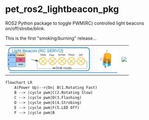 # pet_ros2_lightbeacon_pkg
ROS2 Python package to toggle PWM(RC) controlled light beacons on/off/strobe/blink.

This is the first "smoking/burning" release...

<table>
   <tr>
      <td>
        <img src="doc/LightBeacon.png" width="350px">
      </td>
      <td>
        <img src="https://user-images.githubusercontent.com/49879749/156254687-591ab6c0-a413-49ae-9e35-8ce395d5ccf8.mp4" width="400px">
      </td>
   </tr>
</table>

```mermaid
flowchart LR
    A(Power Up)-->|On| B(1.Rotating Fast)
    B --> |cycle pwm|C(2.Rotating Slow)
    C --> |cycle pwm|D(3.Flashing)
    D --> |cycle pwm|E(4.Strobing)
    E --> |cycle pwm|F(5.LED Off)
    F --> |cycle pwm|B
```


